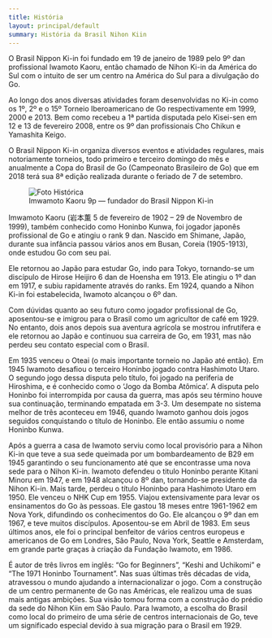 ```yaml
---
title: História
layout: principal/default
summary: História da Brasil Nihon Kiin
---
```


O Brasil Nippon Ki-in foi fundado em 19 de janeiro de 1989 pelo 9º dan
profissional Iwamoto Kaoru, então chamado de Nihon Ki-in da América do
Sul com o intuito de ser um centro na América do Sul para a divulgação
do Go.

Ao longo dos anos diversas atividades foram desenvolvidas no Ki-in como
os 1º, 2º e o 15º Torneio Iberoamericano de Go respectivamente em 1999,
2000 e 2013. Bem como recebeu a 1ª partida disputada pelo Kisei-sen em
12 e 13 de fevereiro 2008, entre os 9º dan profissionais Cho Chikun e
Yamashita Keigo.

O Brasil Nippon Ki-in organiza diversos eventos e atividades regulares,
mais notoriamente torneios, todo primeiro e terceiro domingo do mês e
anualmente a Copa do Brasil de Go (Campeonato Brasileiro de Go) que em
2018 terá sua 8ª edição realizada durante o feriado de 7 de setembro.

<figure>
<img
  src="Foto-Histórica-Brasil-Nihon-Kiin-small.jpg"
  alt="Foto Histórica"
/>
<figcaption>
  Imwamoto Kaoru 9p &mdash; fundador do Brasil Nippon Ki-in
</figcaption>
</figure>

Imwamoto Kaoru (岩本薫 5 de fevereiro de 1902 – 29 de Novembro de 1999),
também conhecido como Honinbo Kunwa, foi jogador japonês profissional de
Go e atingiu o rank 9 dan. Nascido em Shimane, Japão, durante sua
infância passou vários anos em Busan, Coreia (1905-1913), onde estudou
Go com seu pai.

Ele retornou ao Japão para estudar Go, indo para Tokyo, tornando-se um
discípulo de Hirose Heijiro 6 dan de Hoensha em 1913. Ele atingiu o 1º
dan em 1917, e subiu rapidamente através do ranks. Em 1924, quando a
Nihon Ki-in foi estabelecida, Iwamoto alcançou o 6º dan.

Com dúvidas quanto ao seu futuro como jogador profissional de Go,
aposentou-se e imigrou para o Brasil como um agricultor de café em 1929.
No entanto, dois anos depois sua aventura agrícola se mostrou
infrutífera e ele retornou ao Japão e continuou sua carreira de Go, em
1931, mas não perdeu seu contato especial com o Brasil.

Em 1935 venceu o Oteai (o mais importante torneio no Japão até então).
Em 1945 Iwamoto desafiou o terceiro Honinbo jogado contra Hashimoto
Utaro. O segundo jogo dessa disputa pelo título, foi jogado na periferia
de Hiroshima, e é conhecido como o ‘Jogo da Bomba Atômica’. A disputa
pelo Honinbo foi interrompida por causa da guerra, mas após seu término
houve sua continuação, terminando empatada em 3-3. Um desempate no
sistema melhor de três aconteceu em 1946, quando Iwamoto ganhou dois
jogos seguidos conquistando o título de Honinbo. Ele então assumiu o
nome Honinbo Kunwa.

Após a guerra a casa de Iwamoto serviu como local provisório para a
Nihon Ki-in que teve a sua sede queimada por um bombardeamento de B29 em
1945 garantindo o seu funcionamento até que se encontrasse uma nova sede
para o Nihon Ki-in. Iwamoto defendeu o titulo Honinbo perante Kitani
Minoru em 1947, e em 1948 alcançou o 8º dan, tornando-se presidente da
Nihon Ki-in. Mais tarde, perdeu o título Honinbo para Hashimoto Utaro em
1950. Ele venceu o NHK Cup em 1955. Viajou extensivamente para levar os
ensinamentos do Go às pessoas. Ele gastou 18 meses entre 1961-1962 em
Nova York, difundindo os conhecimentos do Go. Ele alcançou o 9º dan em
1967, e teve muitos discípulos. Aposentou-se em Abril de 1983. Em seus
últimos anos, ele foi o principal benfeitor de vários centros europeus e
americanos de Go em Londres, São Paulo, Nova York, Seattle e Amsterdam,
em grande parte graças à criação da Fundação Iwamoto, em 1986.

É autor de três livros em inglês: “Go for Beginners”, “Keshi and
Uchikomi” e “The 1971 Honinbo Tournament”. Nas suas últimas três décadas
de vida, atravessou o mundo ajudando a internacionalizar o jogo. Com a
construção de um centro permanente de Go nas Américas, ele realizou uma
de suas mais antigas ambições. Sua visão tomou forma com a construção do
prédio da sede do Nihon Kiin em São Paulo. Para Iwamoto, a escolha do
Brasil como local do primeiro de uma série de centros internacionais de
Go, teve um significado especial devido à sua migração para o Brasil em
1929.
